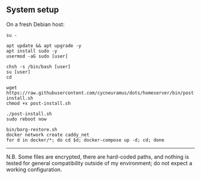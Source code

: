 ## System setup

On a fresh Debian host:

```
su -

apt update && apt upgrade -y
apt install sudo -y
usermod -aG sudo [user]

chsh -s /bin/bash [user]
su [user]
cd

wget https://raw.githubusercontent.com/cycneuramus/dots/homeserver/bin/post-install.sh
chmod +x post-install.sh

./post-install.sh
sudo reboot now

bin/borg-restore.sh
docker network create caddy_net
for d in docker/*; do cd $d; docker-compose up -d; cd; done
```

---

N.B. Some files are encrypted, there are hard-coded paths, and nothing is tested for general compatibility outside of my environment; do not expect a working configuration.
